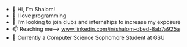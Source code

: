 - 👋 Hi, I’m Shalom!
- 👀 I love programming
- 💞️ I’m looking to join clubs and internships to increase my exposure 
- 📫 Reaching me--> www.linkedin.com/in/shalom-obed-8ab7a925a
- 🏫 Currently a Computer Science Sophomore Student at GSU
<!---
shalomobed/shalomobed is a ✨ special ✨ repository because its `README.md` (this file) appears on your GitHub profile.
You can click the Preview link to take a look at your changes.
--->
